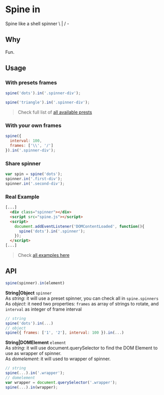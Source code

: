 # Spine in
Spine like a shell spinner \ | / -

## Why
Fun.

## Usage

### With presets frames
```js
spine('dots').in('.spinner-div');
```
```js
spine('triangle').in('.spinner-div');
```

> Check full list of [all available prests](https://github.com/renatorib/spinein/blob/master/src/data/spinners.js)

### With your own frames
```js
spine({
  interval: 100,
  frames: ['\\', '/']
}).in('.spinner-div');
```

### Share spinner
```js
var spin = spine('dots');
spinner.in('.first-div');
spinner.in('.second-div');
```

### Real Example
```html
[...]
  <div class="spinner"></div>
  <script src="spine.js"></script>
  <script>
    document.addEventListener('DOMContentLoaded', function(){
      spine('dots').in('.spinner');
    });
  </script>
[...]
```

> Check [all examples here](https://github.com/renatorib/spinein/tree/master/examples)

## API

```js
spine(spinner).in(element)
```

**String|Object** `spinner`  
As *string*: it will use a preset spinner, you can check all in `spine.spinners`  
As *object*: it need two properties: `frames` as array of strings to rotate, and `interval` as integer of frame interval  

```js
// string
spine('dots').in(...)
// object
spine({ frames: ['1', '2'], interval: 100 }).in(...)
```

**String|DOMElement** `element`  
As *string*: it will use document.querySelector to find the DOM Element to use as wrapper of spinner.  
As *domelement*: it will used to wrapper of spinner.  

```js
// string
spine(...).in('.wrapper');
// domelement
var wrapper = document.querySelector('.wrapper');
spine(...).in(wrapper);
```
